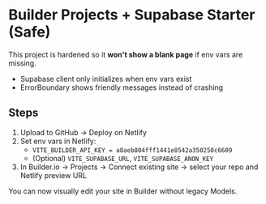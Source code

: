 # Builder Projects + Supabase Starter (Safe)

This project is hardened so it **won't show a blank page** if env vars are missing.
- Supabase client only initializes when env vars exist
- ErrorBoundary shows friendly messages instead of crashing

## Steps
1) Upload to GitHub → Deploy on Netlify
2) Set env vars in Netlify:
   - `VITE_BUILDER_API_KEY = a8aeb804fff1441e8542a350250c6609`
   - (Optional) `VITE_SUPABASE_URL`, `VITE_SUPABASE_ANON_KEY`
3) In Builder.io → Projects → Connect existing site → select your repo and Netlify preview URL

You can now visually edit your site in Builder without legacy Models.
